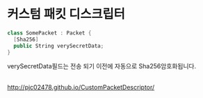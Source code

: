 커스텀 패킷 디스크립터
====
```c#
class SomePacket : Packet {
  [Sha256]
  public String verySecretData;
}
```
verySecretData필드는 전송 되기 이전에 자동으로 Sha256암호화됩니다.
<br>
<br>

http://pjc02478.github.io/CustomPacketDescriptor/
